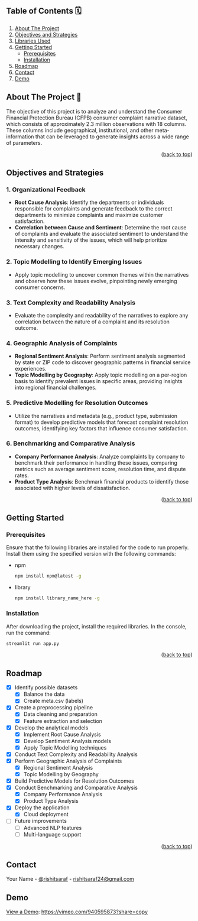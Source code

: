 <!-- TABLE OF CONTENTS -->

## Table of Contents 🗓
<ol>
  <li>
    <a href="#about-the-project">About The Project</a>
  </li>
  <li>
    <a href="#objectives-and-strategies">Objectives and Strategies</a>
  </li>
  <li>
    <a href="#libraries-used">Libraries Used</a>
  </li>
  <li>
    <a href="#getting-started">Getting Started</a>
    <ul>
      <li><a href="#prerequisites">Prerequisites</a></li>
      <li><a href="#installation">Installation</a></li>
    </ul>
  </li>
  <li><a href="#roadmap">Roadmap</a></li>
  <li><a href="#contact">Contact</a></li>
  <li><a href="#Demo">Demo</a></li>
</ol>

<!-- ABOUT THE PROJECT -->
## About The Project 🚀

The objective of this project is to analyze and understand the Consumer Financial Protection Bureau (CFPB) consumer complaint narrative dataset, which consists of approximately 2.3 million observations with 18 columns. These columns include geographical, institutional, and other meta-information that can be leveraged to generate insights across a wide range of parameters.

<p align="right">(<a href="#table-of-contents">back to top</a>)</p>

<!-- OBJECTIVES AND STRATEGIES -->
## Objectives and Strategies

### 1. Organizational Feedback

- **Root Cause Analysis**: Identify the departments or individuals responsible for complaints and generate feedback to the correct departments to minimize complaints and maximize customer satisfaction.
- **Correlation between Cause and Sentiment**: Determine the root cause of complaints and evaluate the associated sentiment to understand the intensity and sensitivity of the issues, which will help prioritize necessary changes.

### 2. Topic Modelling to Identify Emerging Issues

- Apply topic modelling to uncover common themes within the narratives and observe how these issues evolve, pinpointing newly emerging consumer concerns.

### 3. Text Complexity and Readability Analysis

- Evaluate the complexity and readability of the narratives to explore any correlation between the nature of a complaint and its resolution outcome.

### 4. Geographic Analysis of Complaints

- **Regional Sentiment Analysis**: Perform sentiment analysis segmented by state or ZIP code to discover geographic patterns in financial service experiences.
- **Topic Modelling by Geography**: Apply topic modelling on a per-region basis to identify prevalent issues in specific areas, providing insights into regional financial challenges.

### 5. Predictive Modelling for Resolution Outcomes

- Utilize the narratives and metadata (e.g., product type, submission format) to develop predictive models that forecast complaint resolution outcomes, identifying key factors that influence consumer satisfaction.

### 6. Benchmarking and Comparative Analysis

- **Company Performance Analysis**: Analyze complaints by company to benchmark their performance in handling these issues, comparing metrics such as average sentiment score, resolution time, and dispute rates.
- **Product Type Analysis**: Benchmark financial products to identify those associated with higher levels of dissatisfaction.

<p align="right">(<a href="#table-of-contents">back to top</a>)</p>

<!-- GETTING STARTED -->
## Getting Started

### Prerequisites

Ensure that the following libraries are installed for the code to run properly. Install them using the specified version with the following commands:
* npm
  ```sh
  npm install npm@latest -g
  ```
* library
  ```sh
  npm install library_name_here -g
  ```

### Installation

After downloading the project, install the required libraries. In the console, run the command:
```sh
streamlit run app.py
```

<p align="right">(<a href="#table-of-contents">back to top</a>)</p>

<!-- ROADMAP -->
## Roadmap

- [x] Identify possible datasets
  - [x] Balance the data
  - [x] Create meta.csv (labels)
- [x] Create a preprocessing pipeline
  - [x] Data cleaning and preparation
  - [x] Feature extraction and selection
- [x] Develop the analytical models
  - [x] Implement Root Cause Analysis
  - [x] Develop Sentiment Analysis models
  - [x] Apply Topic Modelling techniques
- [x] Conduct Text Complexity and Readability Analysis
- [x] Perform Geographic Analysis of Complaints
  - [x] Regional Sentiment Analysis
  - [x] Topic Modelling by Geography
- [x] Build Predictive Models for Resolution Outcomes
- [x] Conduct Benchmarking and Comparative Analysis
  - [x] Company Performance Analysis
  - [x] Product Type Analysis
- [x] Deploy the application
  - [x] Cloud deployment
- [ ] Future improvements
  - [ ] Advanced NLP features
  - [ ] Multi-language support

<p align="right">(<a href="#table-of-contents">back to top</a>)</p>

<!-- CONTACT -->
## Contact

Your Name - [@rishitsaraf](https://github.com/rishitsaraf) - rishitsaraf24@gmail.com

## Demo
<a href = "https://vimeo.com/940595873?share=copy"> View a Demo</a>: https://vimeo.com/940595873?share=copy

